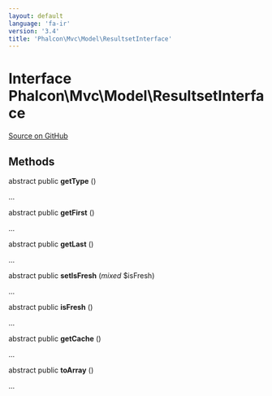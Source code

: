 ```yaml
---
layout: default
language: 'fa-ir'
version: '3.4'
title: 'Phalcon\Mvc\Model\ResultsetInterface'
---
```


# Interface **Phalcon\Mvc\Model\ResultsetInterface**

<a href="https://github.com/phalcon/cphalcon/tree/v3.4.0/phalcon/mvc/model/resultsetinterface.zep" class="btn btn-default btn-sm">Source on GitHub</a>

## Methods

abstract public **getType** ()

...

abstract public **getFirst** ()

...

abstract public **getLast** ()

...

abstract public **setIsFresh** (*mixed* $isFresh)

...

abstract public **isFresh** ()

...

abstract public **getCache** ()

...

abstract public **toArray** ()

...